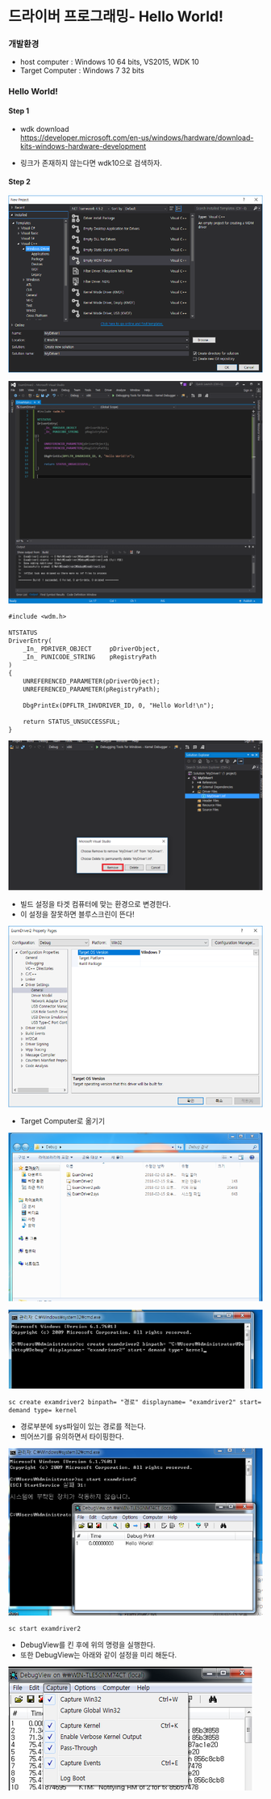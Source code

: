 # 드라이버 프로그래밍- Hello World!

### 개발환경
* host computer : Windows 10 64 bits, VS2015, WDK 10
* Target Computer : Windows 7 32 bits

### Hello World!

#### Step 1
* wdk download    
 https://developer.microsoft.com/en-us/windows/hardware/download-kits-windows-hardware-development

* 링크가 존재하지 않는다면 wdk10으로 검색하자.

#### Step 2

![](../../images/Driver/leebongsuk/1.PNG)  

![](../../images/Driver/leebongsuk/2.PNG)  

```
#include <wdm.h>

NTSTATUS
DriverEntry(
	_In_ PDRIVER_OBJECT		pDriverObject,
	_In_ PUNICODE_STRING	pRegistryPath
)
{
	UNREFERENCED_PARAMETER(pDriverObject);
	UNREFERENCED_PARAMETER(pRegistryPath);

	DbgPrintEx(DPFLTR_IHVDRIVER_ID, 0, "Hello World!\n");

	return STATUS_UNSUCCESSFUL;
}
```

![](../../images/Driver/leebongsuk/3.png)  

* 빌드 설정을 타겟 컴퓨터에 맞는 환경으로 변경한다.  
* 이 설정을 잘못하면 블루스크린이 뜬다!  

![](../../images/Driver/leebongsuk/4.PNG)  



* Target Computer로 옮기기  

![](../../images/Driver/leebongsuk/5.PNG)  

![](../../images/Driver/leebongsuk/6.PNG)  

```
sc create examdriver2 binpath= "경로" displayname= "examdriver2" start= demand type= kernel
```
* 경로부분에 sys파일이 있는 경로를 적는다.
* 띄어쓰기를 유의하면서 타이핑한다.

![](../../images/Driver/leebongsuk/7.PNG)  

```
sc start examdriver2
```

* DebugView를 킨 후에 위의 명령을 실행한다.
* 또한 DebugView는 아래와 같이 설정을 미리 해둔다.

![](../../images/Driver/leebongsuk/8.PNG)  
